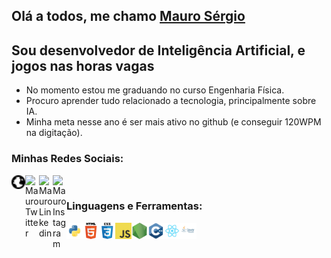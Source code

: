 ## Olá a todos, me chamo [Mauro Sérgio][website]

## Sou desenvolvedor de Inteligência Artificial, e jogos nas horas vagas
- No momento estou me graduando no curso Engenharia Física.
- Procuro aprender tudo relacionado a tecnologia, principalmente sobre IA.
- Minha meta nesse ano é ser mais ativo no github (e conseguir 120WPM na digitação).

### Minhas Redes Sociais:
[<img align="left" alt="mauro-moura.github.io" width="22px" src="https://raw.githubusercontent.com/iconic/open-iconic/master/svg/globe.svg" />][website]
[<img align="left" alt="Mauro Twitter" width="22px" src="https://cdn.jsdelivr.net/npm/simple-icons@v3/icons/twitter.svg" />][twitter]
[<img align="left" alt="Mauro Linkedin" width="22px" src="https://cdn.jsdelivr.net/npm/simple-icons@v3/icons/linkedin.svg" />][linkedin]
[<img align="left" alt="Mauro Instagram" width="22px" src="https://cdn.jsdelivr.net/npm/simple-icons@v3/icons/instagram.svg" />][instagram]

<br />

### Linguagens e Ferramentas:
[<img align="left" alt="Python" width="26px" src="https://raw.githubusercontent.com/github/explore/80688e429a7d4ef2fca1e82350fe8e3517d3494d/topics/python/python.png" />][python]
<img align="left" alt="HTML5" width="26px" src="https://raw.githubusercontent.com/github/explore/80688e429a7d4ef2fca1e82350fe8e3517d3494d/topics/html/html.png" />
<img align="left" alt="CSS" width="26px" src="https://raw.githubusercontent.com/github/explore/80688e429a7d4ef2fca1e82350fe8e3517d3494d/topics/css/css.png" />
<img align="left" alt="JavaScript" width="26px" src="https://raw.githubusercontent.com/github/explore/80688e429a7d4ef2fca1e82350fe8e3517d3494d/topics/javascript/javascript.png" />
[<img align="left" alt="Node.js" width="26px" src="https://raw.githubusercontent.com/github/explore/80688e429a7d4ef2fca1e82350fe8e3517d3494d/topics/nodejs/nodejs.png" />][node]
<img align="left" alt="Cpp" width="26px" src="https://raw.githubusercontent.com/github/explore/180320cffc25f4ed1bbdfd33d4db3a66eeeeb358/topics/cpp/cpp.png" />
[<img align="left" alt="React" width="26px" src="https://raw.githubusercontent.com/github/explore/80688e429a7d4ef2fca1e82350fe8e3517d3494d/topics/react/react.png" />][react]
[<img align="left" alt="Java" width="26px" src="https://raw.githubusercontent.com/github/explore/80688e429a7d4ef2fca1e82350fe8e3517d3494d/topics/java/java.png" />][java]

<br />
<br />

[website]: https://mauro-moura.github.io
[twitter]: https://twitter.com/mauro_m0ura
[instagram]: https://www.instagram.com/maurosergiostm
[linkedin]: https://www.linkedin.com/in/mauro-s-353195109/
[python]: https://www.python.org/
[java]: https://www.java.com/pt-BR/
[node]: https://nodejs.org/en/
[react]: https://pt-br.reactjs.org/

